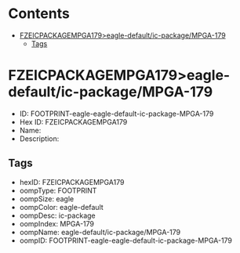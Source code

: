 



Contents
========

* [FZEICPACKAGEMPGA179>eagle-default/ic-package/MPGA-179](#fzeicpackagempga179eagle-defaultic-packagempga-179)
	* [Tags](#tags)

# FZEICPACKAGEMPGA179>eagle-default/ic-package/MPGA-179

- ID: FOOTPRINT-eagle-eagle-default-ic-package-MPGA-179
- Hex ID: FZEICPACKAGEMPGA179
- Name: 
- Description: 

## Tags

- hexID: FZEICPACKAGEMPGA179
- oompType: FOOTPRINT
- oompSize: eagle
- oompColor: eagle-default
- oompDesc: ic-package
- oompIndex: MPGA-179
- oompName: eagle-default/ic-package/MPGA-179
- oompID: FOOTPRINT-eagle-eagle-default-ic-package-MPGA-179

